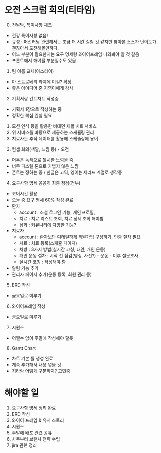 # 오전 스크럼 회의(티타임)
0. 전날밤, 특이사항 체크
- 건강 특이사항 없음!
- 규성 : 머신러닝 관련해서는 조금 더 시간 걸릴 것 같지만 찾아본 소스가 난이도가 괜찮아서 도전해볼만하다.
- 어느 부분이 필요한지는 요구 명세랑 와이어프레임 나와봐야 알 것 같음
- 프론트에서 해야될 부분일수도 있음

1. 팀 이름 교체(아스라이)
- 아 스트로베리 라떼에 이걸? 확정
- 좋은 아이디어 준 지영이에게 감사
2. 기획서랑 간트차트 작성중
- 기획서 1장으로 작성하는 중
- 정확한 핵심 컨셉 필요
1) 모션 인식 등을 활용한 비대면 재활 치료 서비스
2) 위 서비스를 바탕으로 제공하는 스케쥴링 관리
3) 치료사는 추적 데이터를 활용해 스케쥴링에 용이

3. 컨셉 회의(색깔, 느낌 등) - 오전
- 어두운 녹색으로 헬시한 느낌을 줌
- 너무 파스텔 톤으로 가볍지 않은 느낌
- 폰트는 정하는 중 / 한글은 고딕, 영어는 세리프 계열로 생각중

4. 요구사항 명세 꼼꼼히 최종 점검(전부) 
- 코어시간 활용
- 오늘 중 요구 명세 60% 작성 완료
- 환자
    - account : 소셜 로그인 기능, 개인 프로필, 
    - 치료 : 치료 리스트 조회, 치료 상세 조회 해야함
    - 심화 : 커뮤니티에 다양한 기능?
- 치료자
    - account : 환자보단 디테일하게 회원가입 구성하기, 인증 절차 필요
    - 치료 : 치료 등록(스케쥴 페이지)
    - 처방 : 3가지 방법(실시간 코칭, 대면, 개인 운동)
    - 개인 운동 절차 : 시작 전 점검(영상, 사진?) - 운동 - 이후 설문조사
    - 실시간 코칭 : 작성해야 함
- 알림 기능 추가
- 관리자 페이지 추가(운동 등록, 회원 관리 등)

5. ERD 작성
- 금요일로 미루기

6. 와이어프레임 작성
- 금요일로 미루기

7. 시퀀스
- 어쩔수 없이 주말에 작성해야 할듯

8. Gantt Chart
- 차트 기본 틀 생성 완료
- 계속 추가해서 내용 넣을 것
- 지라랑 어떻게 구분하지? 고민중

# 해야할 일
1. 요구사항 명세 정리 완료
2. ERD 작성
3. 와이어 프레임 & 유저 스토리
4. 시퀀스
5. 주말에 배포 관련 공유
6. 차주부터 브랜치 전략 수립
7. jira 관련 정리
